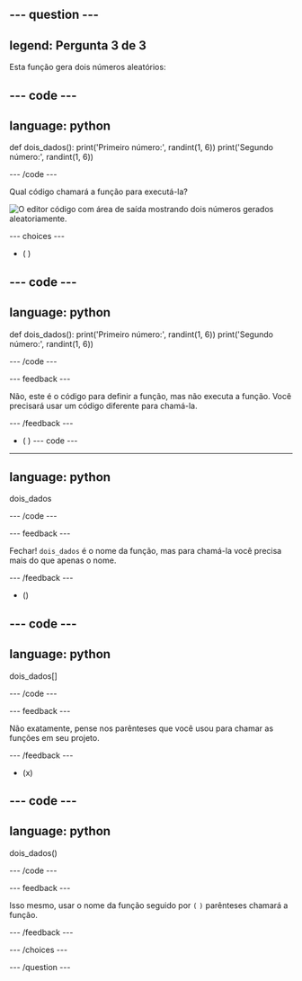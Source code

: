 --- question ---
---
legend: Pergunta 3 de 3
---

Esta função gera dois números aleatórios:

--- code ---
---
language: python
---

def dois_dados():
    print('Primeiro número:', randint(1, 6))
    print('Segundo número:', randint(1, 6))

--- /code ---

Qual código chamará a função para executá-la?

![O editor código com área de saída mostrando dois números gerados aleatoriamente.](images/quiz3.png)

--- choices ---

- ( )

--- code ---
---
language: python
---

def dois_dados():
    print('Primeiro número:', randint(1, 6))
    print('Segundo número:', randint(1, 6))

--- /code ---

 --- feedback ---

 Não, este é o código para definir a função, mas não executa a função. Você precisará usar um código diferente para chamá-la.

 --- /feedback ---

- ( )
--- code ---
---
language: python
---

dois_dados

--- /code ---

 --- feedback ---

Fechar! `dois_dados` é o nome da função, mas para chamá-la você precisa mais do que apenas o nome.

 --- /feedback ---

- ()

--- code ---
---
language: python
---

dois_dados[]

--- /code ---

 --- feedback ---

 Não exatamente, pense nos parênteses que você usou para chamar as funções em seu projeto.

 --- /feedback ---

- (x)

--- code ---
---
language: python
---

dois_dados()

--- /code ---

 --- feedback ---

 Isso mesmo, usar o nome da função seguido por `(` `)` parênteses chamará a função.

 --- /feedback ---

--- /choices ---

--- /question ---
